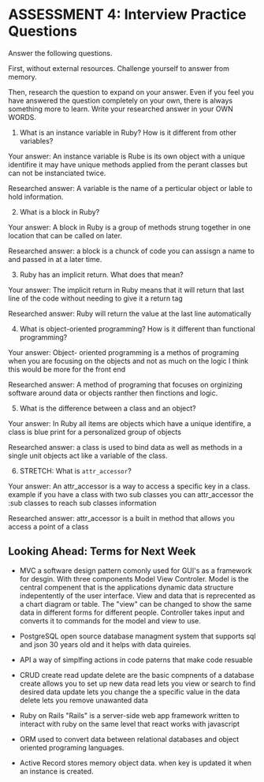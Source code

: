 # ASSESSMENT 4: Interview Practice Questions
Answer the following questions.

First, without external resources. Challenge yourself to answer from memory.

Then, research the question to expand on your answer. Even if you feel you have answered the question completely on your own, there is always something more to learn. Write your researched answer in your OWN WORDS.  


1. What is an instance variable in Ruby? How is it different from other variables?

  Your answer: An instance variable is Rube is its own object with a unique identifire it may have unique methods applied from the perant classes but can not be instanciated twice. 

  Researched answer: A variable is the name of a perticular object  or lable to hold information. 
  



2. What is a block in Ruby?

  Your answer: A block in Ruby is a group of methods strung together in one location that can be called on later. 

  Researched answer: a block is a chunck of code you can assisgn a name to and passed in at a later time. 



3. Ruby has an implicit return. What does that mean?

  Your answer: The implicit return in Ruby means that it will return that last line of the code without needing to give it a return tag

  Researched answer: Ruby will return the value at the last line automatically 



4. What is object-oriented programming? How is it different than functional programming?

  Your answer: Object- oriented  programming is a methos of programing when you are focusing on the objects and not as much on the logic I think this would be more for the front end 

  Researched answer: A method of programing that focuses on orginizing software around data or objects ranther then finctions and logic. 



5. What is the difference between a class and an object?

  Your answer: In Ruby all items are objects which have a unique identifire, a class is blue print for a personalized group of objects

  Researched answer: a class is used to bind data as well as methods in a single unit objects act like a variable of the class. 



6. STRETCH: What is `attr_accessor`?

  Your answer: An attr_accessor is a way to access a specific key in a class. example if you have a class with two sub classes you can attr_accessor the :sub classes to reach sub classes information

  Researched answer: attr_accessor is a built in method that allows you access a point of a class



## Looking Ahead: Terms for Next Week
- MVC a software design pattern comonly used for GUI's as a framework for desgin. With three components Model View Controler. 
Model is the central compenent that is the applications dynamic data structure indepentently of the user interface. 
View and data that is reprecented as a chart diagram or table. The "view" can be changed to show the same data in different forms for different people. 
Controller takes input and converts it to commands for the model and view to use. 


- PostgreSQL open source database managment system that supports sql and json 30 years old and it helps with data quireies. 

- API a way of simplfing actions in code paterns that make code resuable 

- CRUD create read update delete are the basic compnents of a database
create allows you to set up new data 
read lets you view or search to find desired data
update lets you change the a specific value in the data
delete lets you remove unawanted data

- Ruby on Rails "Rails" is a server-side web app framework written to interact with ruby on the same level that react works with javascript

- ORM
used to convert data between relational databases and object oriented programing languages. 


- Active Record stores memory object data. when key is updated it when an instance is created. 
